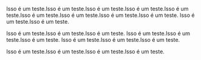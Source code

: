 Isso é um teste.Isso é um teste.Isso é um teste.Isso é um teste.Isso é um teste.Isso é um teste.Isso é um teste.Isso é um teste.Isso é um teste.
Isso é um teste.Isso é um teste.

Isso é um teste.Isso é um teste.Isso é um teste.
Isso é um teste.Isso é um teste.Isso é um teste.
Isso é um teste.Isso é um teste.Isso é um teste.


Isso é um teste.Isso é um teste.Isso é um teste.Isso é um teste.